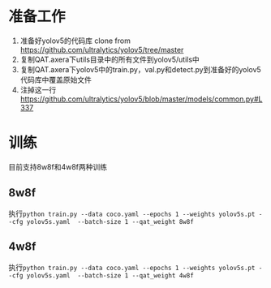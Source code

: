 # 准备工作
1. 准备好yolov5的代码库 clone from https://github.com/ultralytics/yolov5/tree/master
2. 复制QAT.axera下utils目录中的所有文件到yolov5/utils中
3. 复制QAT.axera下yolov5中的train.py，val.py和detect.py到准备好的yolov5代码库中覆盖原始文件
4. 注掉这一行 https://github.com/ultralytics/yolov5/blob/master/models/common.py#L337

# 训练
目前支持8w8f和4w8f两种训练
## 8w8f
执行`python train.py --data coco.yaml --epochs 1 --weights yolov5s.pt --cfg yolov5s.yaml  --batch-size 1 --qat_weight 8w8f`

## 4w8f
执行`python train.py --data coco.yaml --epochs 1 --weights yolov5s.pt --cfg yolov5s.yaml  --batch-size 1 --qat_weight 4w8f`
